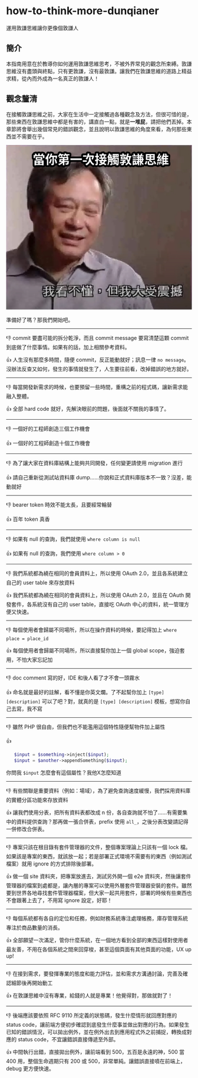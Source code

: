 # how-to-think-more-dunqianer
運用敦謙思維讓你更像個敦謙人

## 簡介

本指南用意在於教導你如何運用敦謙思維思考，不被外界常見的觀念所束縛。敦謙思維沒有盡頭與終點，只有更敦謙，沒有最敦謙。讓我們在敦謙思維的道路上精益求精，從內而外成為一名真正的敦謙人！

## 觀念釐清

在接觸敦謙思維之前，大家在生活中一定接觸過各種觀念及方法，但很可惜的是，那些東西在敦謙思維中都是有害的，講直白一點，就是**一堆屁**，請把他們丟掉。本章節將會舉出幾個常見的錯誤觀念，並且說明以敦謙思維的角度來看，為何那些東西並不需要在乎。

![當你第一次接觸敦謙思維.png](./1726730576001.png)

準備好了嗎？那我們開始吧。

----

:-1: commit 要盡可能的拆分乾淨，而且 commit message 要寫清楚這顆 commit 到底做了什麼事情。如果有的話，加上相關參考資料。

:+1: 人生沒有那麼多時間，隨便 commit，反正能動就好；訊息一律 `no message`。沒辦法反查又如何，發生的事情就發生了，人生要往前看，改掉錯誤的地方就好。

----

:-1: 每當開發新需求的時候，也要預留一些時間，重構之前的程式碼，讓新需求能融入整體。

:+1: 全部 hard code 就好，先解決眼前的問題，後面就不關我的事情了。

----

:-1: 一個好的工程師創造三個工作機會

:+1: 一個好的工程師創造十個工作機會

----

:-1: 為了讓大家在資料庫結構上能夠共同開發，任何變更請使用 migration 進行

:+1: 請自己重新從測試站資料庫 dump……你說和正式資料庫版本不一致？沒差，能動就好

----

:-1: bearer token 時效不能太長，且要經常輪替

:+1: 百年 token 真香

----

:-1: 如果有 null 的查詢，我們就使用 `where column is null`

:+1: 如果有 null 的查詢，我們使用 `where column > 0`

----

:-1: 我們系統都為繞在相同的會員資料上，所以使用 OAuth 2.0，並且各系統建立自己的 user table 來存放資料

:+1: 我們系統都為繞在相同的會員資料上，所以使用 OAuth 2.0，並且在 OAuth 開發套件，各系統沒有自己的 user table，直接吃 OAuth 中心的資料，統一管理方便又快速。

----

:-1: 每個使用者會歸屬不同場所，所以在操作資料的時候，要記得加上 `where place = place_id`

:+1: 每個使用者會歸屬不同場所，所以直接幫你加上一個 global scope，強迫套用，不怕大家忘記加

----

:-1: doc comment 寫的好，IDE 和後人看了才不會一頭霧水

:+1: 命名就是最好的註解，看不懂是你英文爛。了不起幫你加上 `[type] [description]` 可以了吧？對，就真的是 `[type] [description]` 模板，想寫你自己去寫，我不寫

----

:-1: 雖然 PHP 很自由，但我們也不能濫用這個特性隨便幫物件加上屬性

:+1: 
  ```php
     $input = $something->inject($input);
     $input = $another->appendSomething($input);
  ```
你問我 `$input` 怎麼會有這個屬性？我他X怎麼知道

----

:-1: 有些關聯是重要資料（例如：場域），為了避免查詢速度緩慢，我們採用資料庫的實體分區功能來存放資料

:+1: 讓我們使用分表，把所有資料表都改成 n 份，各自查詢就不怕了……有需要集中的資料提供查詢？那再做一張合併表，prefix 使用 `all_`，之後分表改變請記得一併修改合併表。

----

:-1: 專案只該在根目錄有套件管理器的文件，整個專案理論上只該有一個 lock 檔。如果該是專案的東西，就該放一起；若是部署正式環境不需要有的東西（例如測試檔案）就用 ignore 的方式排除後部署。

:+1: 做一個 site 資料夾，把專案放進去，測試另外開一個 e2e 資料夾，然後讓套件管理器的檔案到處都是，讓內層的專案可以使用外層套件管理器安裝的套件。雖然要到世界各地尋找套件管理器檔案，但大家一起共用套件，部署的時候有些東西也不會跟著上去了，不用寫 ignore 設定，好耶！

----

:-1: 每個系統都有各自的定位和任務，例如財務系統專注處理帳務，庫存管理系統專注於商品數量的消長。

:+1: 全部願望一次滿足，管你什麼系統，在一個地方看到全部的東西這樣對使用者最友善，不用在各個系統之間來回穿梭，甚至這個頁面有其他頁面的功能，UX up up!

----

:-1: 在接到需求，要發揮專業的態度和能力評估，並和需求方溝通討論，完善及確認細節後再開始動工

:+1: 在敦謙思維中沒有專業，給錢的人就是專業！他覺得對，那做就對了！

----

:-1: 後端應該要依照 RFC 9110 所定義的狀態碼，發生什麼情形就回應對應的 status code，讓前端方便初步確認到底發生什麼事並做出對應的行為。如果發生已知的錯誤情況，可以拋出例外，並在例外出去到應用程式外之前捕捉，轉換成對應的 status code，不宜讓錯誤直接傳遞至外部。

:+1: 中間執行出錯，直接拋出例外，讓前端看到 500，五百是永遠的神，500 當 400 用，整個生命週期只有 200 或 500，非常單純。讓錯誤直接噴在前端上，debug 更方便快速。
